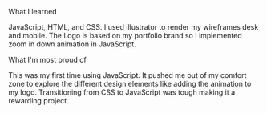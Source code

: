 What I learned

JavaScript, HTML, and CSS. I used illustrator to render my wireframes desk and mobile. The Logo is based on my portfolio brand so I implemented zoom in down animation in JavaScript.

What I'm most proud of

This was my first time using JavaScript. It pushed me out of my comfort zone to explore the different design elements like adding the animation to my logo. Transitioning from CSS to JavaScript was tough making it a rewarding project.

